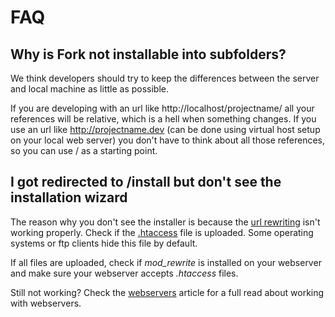 # FAQ

## Why is Fork not installable into subfolders?

We think developers should try to keep the differences between the server and local machine as little as possible.

If you are developing with an url like http://localhost/projectname/ all your references will be relative, which is a hell when something changes. If you use an url like http://projectname.dev (can be done using virtual host setup on your local web server) you don't have to think about all those references, so you can use / as a starting point.


## I got redirected to /install but don't see the installation wizard

The reason why you don't see the installer is because the [url rewriting](http://en.wikipedia.org/wiki/Rewrite_engine) isn't working properly. Check if the [.htaccess](https://github.com/forkcms/forkcms/blob/master/.htaccess) file is uploaded. Some operating systems or ftp clients hide this file by default.

If all files are uploaded, check if *mod_rewrite* is installed on your webserver and make sure your webserver accepts *.htaccess* files.

Still not working? Check the [webservers](04.%20webservers.md) article for a full read about working with webservers.
